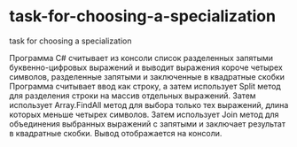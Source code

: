 # task-for-choosing-a-specialization
task for choosing a specialization

Программа C# считывает из консоли список разделенных запятыми буквенно-цифровых выражений и выводит выражения короче четырех символов, разделенные запятыми и заключенные в квадратные скобки
Программа считывает ввод как строку, а затем использует Split метод для разделения строки на массив отдельных выражений. Затем использует Array.FindAll метод для выбора только тех выражений, длина которых меньше четырех символов. Затем использует Join метод для объединения выбранных выражений с запятыми и заключает результат в квадратные скобки. Вывод отображается на консоли.
